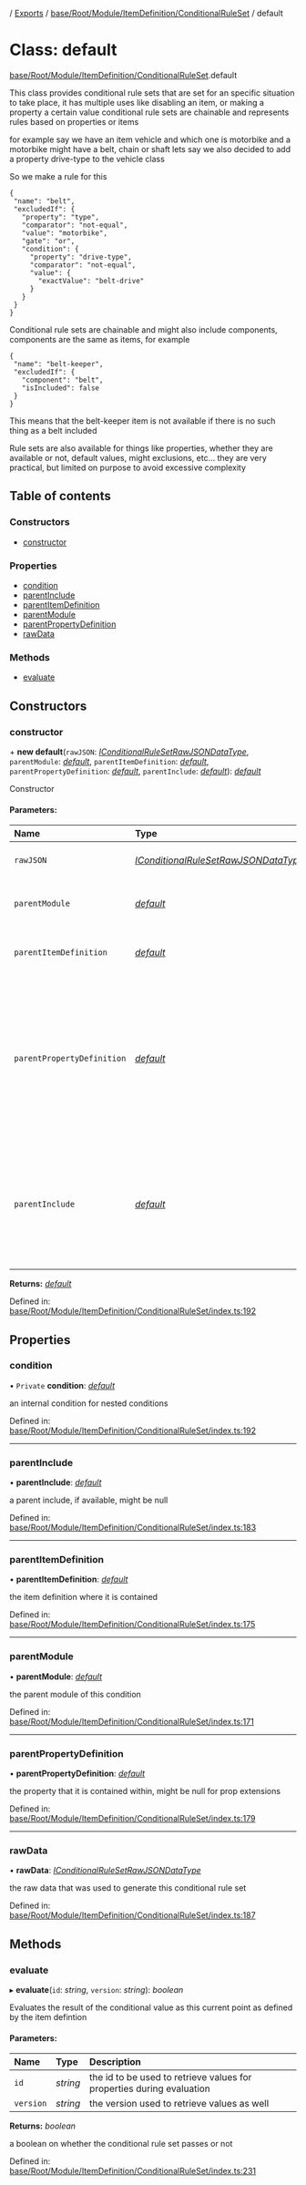 [](../README.md) / [Exports](../modules.md) / [base/Root/Module/ItemDefinition/ConditionalRuleSet](../modules/base_root_module_itemdefinition_conditionalruleset.md) / default

# Class: default

[base/Root/Module/ItemDefinition/ConditionalRuleSet](../modules/base_root_module_itemdefinition_conditionalruleset.md).default

This class provides conditional rule sets that are set for
an specific situation to take place, it has multiple uses
like disabling an item, or making a property a certain value
conditional rule sets are chainable and represents rules
based on properties or items

for example say we have an item vehicle and which one is
motorbike and a motorbike might have a belt, chain or shaft
lets say we also decided to add a property drive-type to
the vehicle class

So we make a rule for this

```
{
 "name": "belt",
 "excludedIf": {
   "property": "type",
   "comparator": "not-equal",
   "value": "motorbike",
   "gate": "or",
   "condition": {
     "property": "drive-type",
     "comparator": "not-equal",
     "value": {
       "exactValue": "belt-drive"
     }
   }
 }
}
```

Conditional rule sets are chainable and might also include
components, components are the same as items, for example

```
{
 "name": "belt-keeper",
 "excludedIf": {
   "component": "belt",
   "isIncluded": false
 }
}
```

This means that the belt-keeper item is not available if there is no such
thing as a belt included

Rule sets are also available for things like properties, whether they
are available or not, default values, might exclusions, etc... they
are very practical, but limited on purpose to avoid excessive complexity

## Table of contents

### Constructors

- [constructor](base_root_module_itemdefinition_conditionalruleset.default.md#constructor)

### Properties

- [condition](base_root_module_itemdefinition_conditionalruleset.default.md#condition)
- [parentInclude](base_root_module_itemdefinition_conditionalruleset.default.md#parentinclude)
- [parentItemDefinition](base_root_module_itemdefinition_conditionalruleset.default.md#parentitemdefinition)
- [parentModule](base_root_module_itemdefinition_conditionalruleset.default.md#parentmodule)
- [parentPropertyDefinition](base_root_module_itemdefinition_conditionalruleset.default.md#parentpropertydefinition)
- [rawData](base_root_module_itemdefinition_conditionalruleset.default.md#rawdata)

### Methods

- [evaluate](base_root_module_itemdefinition_conditionalruleset.default.md#evaluate)

## Constructors

### constructor

\+ **new default**(`rawJSON`: [*IConditionalRuleSetRawJSONDataType*](../modules/base_root_module_itemdefinition_conditionalruleset.md#iconditionalrulesetrawjsondatatype), `parentModule`: [*default*](base_root_module.default.md), `parentItemDefinition`: [*default*](base_root_module_itemdefinition.default.md), `parentPropertyDefinition`: [*default*](base_root_module_itemdefinition_propertydefinition.default.md), `parentInclude`: [*default*](base_root_module_itemdefinition_include.default.md)): [*default*](base_root_module_itemdefinition_conditionalruleset.default.md)

Constructor

#### Parameters:

Name | Type | Description |
:------ | :------ | :------ |
`rawJSON` | [*IConditionalRuleSetRawJSONDataType*](../modules/base_root_module_itemdefinition_conditionalruleset.md#iconditionalrulesetrawjsondatatype) | the raw data as JSON   |
`parentModule` | [*default*](base_root_module.default.md) | the module where this node is located   |
`parentItemDefinition` | [*default*](base_root_module_itemdefinition.default.md) | the item definition that this node is   |
`parentPropertyDefinition` | [*default*](base_root_module_itemdefinition_propertydefinition.default.md) | the property definition that contains the rule located, it might not be available for example for condition in prop extensions   |
`parentInclude` | [*default*](base_root_module_itemdefinition_include.default.md) | the item that contains this condition, such as in exclusion rules, it might not be available as well    |

**Returns:** [*default*](base_root_module_itemdefinition_conditionalruleset.default.md)

Defined in: [base/Root/Module/ItemDefinition/ConditionalRuleSet/index.ts:192](https://github.com/onzag/itemize/blob/55e63f2c/base/Root/Module/ItemDefinition/ConditionalRuleSet/index.ts#L192)

## Properties

### condition

• `Private` **condition**: [*default*](base_root_module_itemdefinition_conditionalruleset.default.md)

an internal condition for nested conditions

Defined in: [base/Root/Module/ItemDefinition/ConditionalRuleSet/index.ts:192](https://github.com/onzag/itemize/blob/55e63f2c/base/Root/Module/ItemDefinition/ConditionalRuleSet/index.ts#L192)

___

### parentInclude

• **parentInclude**: [*default*](base_root_module_itemdefinition_include.default.md)

a parent include, if available, might be null

Defined in: [base/Root/Module/ItemDefinition/ConditionalRuleSet/index.ts:183](https://github.com/onzag/itemize/blob/55e63f2c/base/Root/Module/ItemDefinition/ConditionalRuleSet/index.ts#L183)

___

### parentItemDefinition

• **parentItemDefinition**: [*default*](base_root_module_itemdefinition.default.md)

the item definition where it is contained

Defined in: [base/Root/Module/ItemDefinition/ConditionalRuleSet/index.ts:175](https://github.com/onzag/itemize/blob/55e63f2c/base/Root/Module/ItemDefinition/ConditionalRuleSet/index.ts#L175)

___

### parentModule

• **parentModule**: [*default*](base_root_module.default.md)

the parent module of this condition

Defined in: [base/Root/Module/ItemDefinition/ConditionalRuleSet/index.ts:171](https://github.com/onzag/itemize/blob/55e63f2c/base/Root/Module/ItemDefinition/ConditionalRuleSet/index.ts#L171)

___

### parentPropertyDefinition

• **parentPropertyDefinition**: [*default*](base_root_module_itemdefinition_propertydefinition.default.md)

the property that it is contained within, might be null for prop extensions

Defined in: [base/Root/Module/ItemDefinition/ConditionalRuleSet/index.ts:179](https://github.com/onzag/itemize/blob/55e63f2c/base/Root/Module/ItemDefinition/ConditionalRuleSet/index.ts#L179)

___

### rawData

• **rawData**: [*IConditionalRuleSetRawJSONDataType*](../modules/base_root_module_itemdefinition_conditionalruleset.md#iconditionalrulesetrawjsondatatype)

the raw data that was used to generate this conditional rule set

Defined in: [base/Root/Module/ItemDefinition/ConditionalRuleSet/index.ts:187](https://github.com/onzag/itemize/blob/55e63f2c/base/Root/Module/ItemDefinition/ConditionalRuleSet/index.ts#L187)

## Methods

### evaluate

▸ **evaluate**(`id`: *string*, `version`: *string*): *boolean*

Evaluates the result of the conditional value as this current point
as defined by the item defintion

#### Parameters:

Name | Type | Description |
:------ | :------ | :------ |
`id` | *string* | the id to be used to retrieve values for properties during evaluation   |
`version` | *string* | the version used to retrieve values as well   |

**Returns:** *boolean*

a boolean on whether the conditional rule set passes or not

Defined in: [base/Root/Module/ItemDefinition/ConditionalRuleSet/index.ts:231](https://github.com/onzag/itemize/blob/55e63f2c/base/Root/Module/ItemDefinition/ConditionalRuleSet/index.ts#L231)
